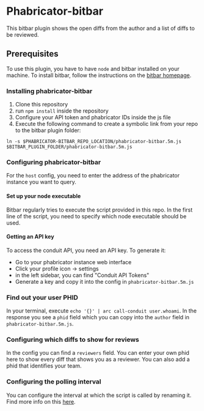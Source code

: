 # Phabricator-bitbar

This bitbar plugin shows the open diffs from the author and a list of diffs to be reviewed.

## Prerequisites
To use this plugin, you have to have `node` and bitbar installed on your machine. 
To install bitbar, follow the instructions on the [bitbar homepage](https://getbitbar.com/).


### Installing phabricator-bitbar
1. Clone this repository
2. run `npm install` inside the repository
3. Configure your API token and phabricator IDs inside the js file
4. Execute the following command to create a symbolic link from your repo to the bitbar plugin folder:
```shell
ln -s $PHABRICATOR-BITBAR_REPO_LOCATION/phabricator-bitbar.5m.js $BITBAR_PLUGIN_FOLDER/phabricator-bitbar.5m.js
```

### Configuring phabricator-bitbar

For the `host` config, you need to enter the address of the phabricator instance you want to query.

#### Set up your node executable
Bitbar regularly tries to execute the script provided in this repo. In the first line of the script, you need to
specify which node executable should be used.

#### Getting an API key
To access the conduit API, you need an API key.
To generate it:
- Go to your phabricator instance web interface
- Click your profile icon -> settings
- in the left sidebar, you can find "Conduit API Tokens"
- Generate a key and copy it into the config in `phabricator-bitbar.5m.js`

### Find out your user PHID
In your terminal, execute `echo '{}' | arc call-conduit user.whoami`. In the response you see a `phid` field which
you can copy into the `author` field in `phabricator-bitbar.5m.js`.

### Configuring which diffs to show for reviews
In the config you can find a `reviewers` field. You can enter your own phid here to show every diff that shows you as a reviewer. You can also add a phid that identifies your team.

### Configuring the polling interval
You can configure the interval at which the script is called by renaming it. Find more info on this [here](https://github.com/matryer/bitbar#configure-the-refresh-time).
